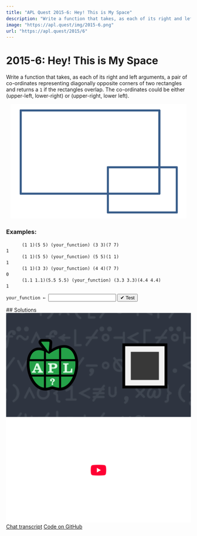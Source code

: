 ```yaml
---
title: "APL Quest 2015-6: Hey! This is My Space"
description: "Write a function that takes, as each of its right and left arguments, a pair of co-ordinates representing diagonally opposite corners of two rectangles and returns a `1` if the rectangles overlap."
image: "https://apl.quest/img/2015-6.png"
url: "https://apl.quest/2015/6"
---
```


# <span class=s>2015-</span>6: Hey! This is My Space
Write a function that takes, as each of its right and left arguments, a pair of co-ordinates representing diagonally opposite corners of two rectangles and returns a `1` if the rectangles overlap. The co-ordinates could be either (upper-left, lower-right) or (upper-right, lower left).

<div align="center">
<img src="../../img/overlaprect.png" style="width: 50vw" class="fi">
</div>

### Examples:

```APL
      (1 1)(5 5) (your_function) (3 3)(7 7)
1
      (1 1)(5 5) (your_function) (5 5)(1 1)
1
      (1 1)(3 3) (your_function) (4 4)(7 7)
0
      (1.1 1.1)(5.5 5.5) (your_function) (3.3 3.3)(4.4 4.4)
1 
```


                    
<div class="pdiv">
  <code onclick="p_Input.focus()">your_function ← </code><input id="p_Input" autocomplete="off" spellcheck="false" oninput="this.parentElement.querySelector`button`.disabled=false;localStorage.setItem(window.location.pathname,this.value)" onkeypress="subm(event)">
  <button onclick="alert$.next`Testing…`;submitSolution`p`" class="md-button md-button--primary">&#x2714; Test</button>
</div>
<blockquote id="p_Output"></blockquote>
## Solutions
<div onclick="play(this)" title="Video on YouTube" class="yt">
<img alt="Video Thumbnail" src="../../img/2015-6.png">
<img alt="YouTube" src="../../img/yt-big.png">
</div>
<a href="https://chat.stackexchange.com/transcript/message/61688071#61688071" target="_blank" class="md-button md-button--primary">Chat transcript</a>
<a href="https://github.com/abrudz/apl_quest/blob/main/2015/6.apl" target="_blank" class="md-button md-button--primary right">Code on GitHub</a>

<script>
    testCases={"a":[["(1 1)(5 5)","(3 3)(7 7)"],["(1 1)(5 5)","(3 3)(7 7)"],["(1 1)(5 5)","(5 5)(1 1)"],["(1 1)(3 3)","(4 4)(7 7)"],["(0 0)(1 5)","(¯1 2)(2 3)"],["(1.1 1.1)(5.5 5.5)","(3.3 3.3)(4.4 4.4)"]],"b":[["(?10 10)(?10 10)","(?10 10)(?10 10)"],["(-?10 10)(-?10 10)","(-?10 10)(-?10 10)"],["((-10)+?20 20)((-10)+?20 20)","((-10)+?20 20)((-10)+?20 20)"]],"f":"{∧/∨⌿↑≠/⍪∘⍉⍨⍺∘.<⍵}"}
    p_Input.value=localStorage.getItem(window.location.pathname)
    play=e=>e.outerHTML=`<iframe src="https://www.youtube.com/embed/Ya832W9iBC4?list=PLYKQVqyrAEj9wDIUyLDGtDAFTKY38BUMN&autoplay=1" title="<span class=s>2015-</span>6: Hey! This is My Space (APL Quest 2015-6)" frameborder="0" allow="accelerometer; autoplay; clipboard-write; encrypted-media; gyroscope; picture-in-picture; web-share" referrerpolicy="strict-origin-when-cross-origin" allowfullscreen></iframe>`
</script>
